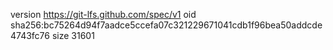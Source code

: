 version https://git-lfs.github.com/spec/v1
oid sha256:bc75264d94f7aadce5ccefa07c321229671041cdb1f96bea50addcde4743fc76
size 31601
